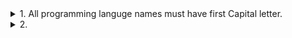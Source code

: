 <details> 
  <summary> 1. All programming languge names must have first Capital letter. </summary>
  
  Example: `Java`, `Python`, `Cpp`, `Golang`, `Haskell`, `Javascript`
  
</details>

<details> 
  <summary> 2. </summary>
  
</details>
